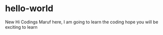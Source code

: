 # hello-world
New
Hi Codings
Maruf here, I am going to learn the coding 
hope you will be exciting to learn
